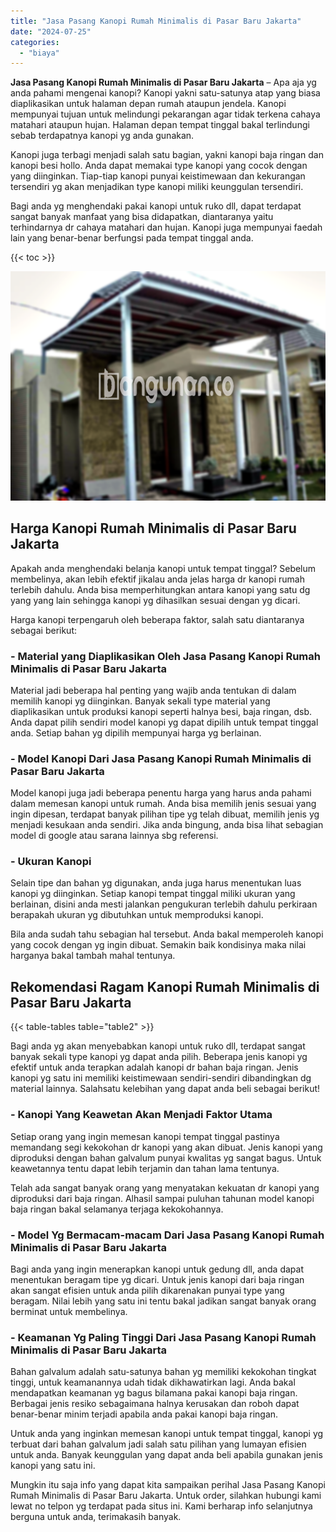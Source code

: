 ```yaml
---
title: "Jasa Pasang Kanopi Rumah Minimalis di Pasar Baru Jakarta"
date: "2024-07-25"
categories: 
  - "biaya"
---
```


**Jasa Pasang Kanopi Rumah Minimalis di Pasar Baru Jakarta** – Apa aja yg anda pahami mengenai kanopi? Kanopi yakni satu-satunya atap yang biasa diaplikasikan untuk halaman depan rumah ataupun jendela. Kanopi mempunyai tujuan untuk melindungi pekarangan agar tidak terkena cahaya matahari ataupun hujan. Halaman depan tempat tinggal bakal terlindungi sebab terdapatnya kanopi yg anda gunakan.

Kanopi juga terbagi menjadi salah satu bagian, yakni kanopi baja ringan dan kanopi besi hollo. Anda dapat memakai type kanopi yang cocok dengan yang diinginkan. Tiap-tiap kanopi punyai keistimewaan dan kekurangan tersendiri yg akan menjadikan type kanopi miliki keunggulan tersendiri.

Bagi anda yg menghendaki pakai kanopi untuk ruko dll, dapat terdapat sangat banyak manfaat yang bisa didapatkan, diantaranya yaitu terhindarnya dr cahaya matahari dan hujan. Kanopi juga mempunyai faedah lain yang benar-benar berfungsi pada tempat tinggal anda.

{{< toc >}}

![Jasa Pasang Kanopi Rumah Minimalis di Pasar Baru Jakarta](/images/harga-kanopi-minimalis-08.png)

## Harga Kanopi Rumah Minimalis di Pasar Baru Jakarta

Apakah anda menghendaki belanja kanopi untuk tempat tinggal? Sebelum membelinya, akan lebih efektif jikalau anda jelas harga dr kanopi rumah terlebih dahulu. Anda bisa memperhitungkan antara kanopi yang satu dg yang yang lain sehingga kanopi yg dihasilkan sesuai dengan yg dicari.

Harga kanopi terpengaruh oleh beberapa faktor, salah satu diantaranya sebagai berikut:

### \- Material yang Diaplikasikan Oleh Jasa Pasang Kanopi Rumah Minimalis di Pasar Baru Jakarta

Material jadi beberapa hal penting yang wajib anda tentukan di dalam memilih kanopi yg diinginkan. Banyak sekali type material yang diaplikasikan untuk produksi kanopi seperti halnya besi, baja ringan, dsb. Anda dapat pilih sendiri model kanopi yg dapat dipilih untuk tempat tinggal anda. Setiap bahan yg dipilih mempunyai harga yg berlainan.

### \- Model Kanopi Dari Jasa Pasang Kanopi Rumah Minimalis di Pasar Baru Jakarta

Model kanopi juga jadi beberapa penentu harga yang harus anda pahami dalam memesan kanopi untuk rumah. Anda bisa memilih jenis sesuai yang ingin dipesan, terdapat banyak pilihan tipe yg telah dibuat, memilih jenis yg menjadi kesukaan anda sendiri. Jika anda bingung, anda bisa lihat sebagian model di google atau sarana lainnya sbg referensi.

### \- Ukuran Kanopi

Selain tipe dan bahan yg digunakan, anda juga harus menentukan luas kanopi yg diinginkan. Setiap kanopi tempat tinggal miliki ukuran yang berlainan, disini anda mesti jalankan pengukuran terlebih dahulu perkiraan berapakah ukuran yg dibutuhkan untuk memproduksi kanopi.

Bila anda sudah tahu sebagian hal tersebut. Anda bakal memperoleh kanopi yang cocok dengan yg ingin dibuat. Semakin baik kondisinya maka nilai harganya bakal tambah mahal tentunya.

## Rekomendasi Ragam Kanopi Rumah Minimalis di Pasar Baru Jakarta

{{< table-tables table="table2" >}}

Bagi anda yg akan menyebabkan kanopi untuk ruko dll, terdapat sangat banyak sekali type kanopi yg dapat anda pilih. Beberapa jenis kanopi yg efektif untuk anda terapkan adalah kanopi dr bahan baja ringan. Jenis kanopi yg satu ini memiliki keistimewaan sendiri-sendiri dibandingkan dg material lainnya. Salahsatu kelebihan yang dapat anda beli sebagai berikut!

### \- Kanopi Yang Keawetan Akan Menjadi Faktor Utama

Setiap orang yang ingin memesan kanopi tempat tinggal pastinya memandang segi kekokohan dr kanopi yang akan dibuat. Jenis kanopi yang diproduksi dengan bahan galvalum punyai kwalitas yg sangat bagus. Untuk keawetannya tentu dapat lebih terjamin dan tahan lama tentunya.

Telah ada sangat banyak orang yang menyatakan kekuatan dr kanopi yang diproduksi dari baja ringan. Alhasil sampai puluhan tahunan model kanopi baja ringan bakal selamanya terjaga kekokohannya.

### \- Model Yg Bermacam-macam Dari Jasa Pasang Kanopi Rumah Minimalis di Pasar Baru Jakarta

Bagi anda yang ingin menerapkan kanopi untuk gedung dll, anda dapat menentukan beragam tipe yg dicari. Untuk jenis kanopi dari baja ringan akan sangat efisien untuk anda pilih dikarenakan punyai type yang beragam. Nilai lebih yang satu ini tentu bakal jadikan sangat banyak orang berminat untuk membelinya.

### \- Keamanan Yg Paling Tinggi Dari Jasa Pasang Kanopi Rumah Minimalis di Pasar Baru Jakarta

Bahan galvalum adalah satu-satunya bahan yg memiliki kekokohan tingkat tinggi, untuk keamanannya udah tidak dikhawatirkan lagi. Anda bakal mendapatkan keamanan yg bagus bilamana pakai kanopi baja ringan. Berbagai jenis resiko sebagaimana halnya kerusakan dan roboh dapat benar-benar minim terjadi apabila anda pakai kanopi baja ringan.

Untuk anda yang inginkan memesan kanopi untuk tempat tinggal, kanopi yg terbuat dari bahan galvalum jadi salah satu pilihan yang lumayan efisien untuk anda. Banyak keunggulan yang dapat anda beli apabila gunakan jenis kanopi yang satu ini.

Mungkin itu saja info yang dapat kita sampaikan perihal Jasa Pasang Kanopi Rumah Minimalis di Pasar Baru Jakarta. Untuk order, silahkan hubungi kami lewat no telpon yg terdapat pada situs ini. Kami berharap info selanjutnya berguna untuk anda, terimakasih banyak.
